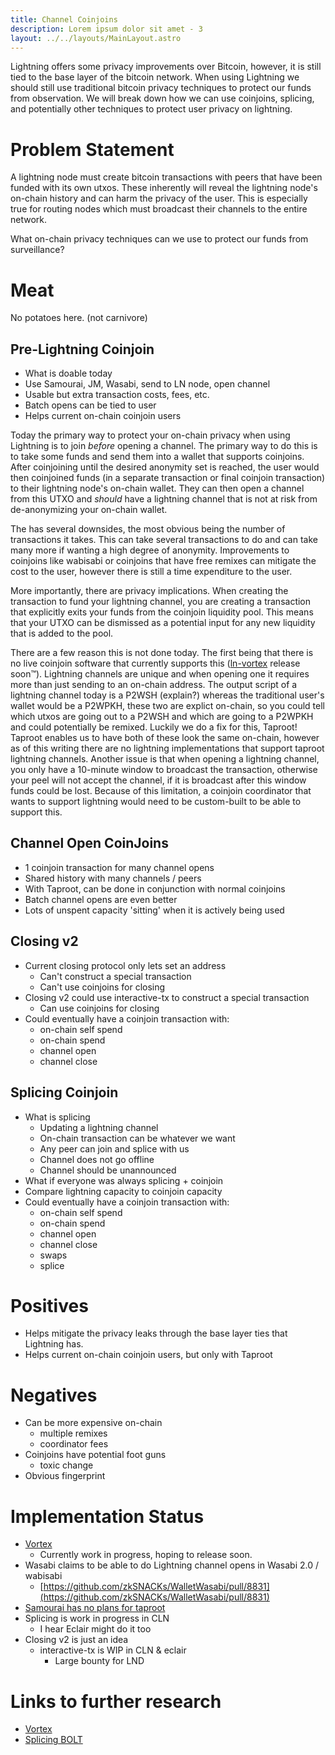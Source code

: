 ```yaml
---
title: Channel Coinjoins
description: Lorem ipsum dolor sit amet - 3
layout: ../../layouts/MainLayout.astro
---
```


Lightning offers some privacy improvements over Bitcoin, however, it is still tied to the base layer of the bitcoin
network.
When using Lightning we should still use traditional bitcoin privacy techniques to protect our funds from observation.
We will break down how we can use coinjoins, splicing, and potentially other techniques to protect user privacy on
lightning.

# Problem Statement

A lightning node must create bitcoin transactions with peers that have been funded with its own utxos.
These inherently will reveal the lightning node's on-chain history and can harm the privacy of the user.
This is especially true for routing nodes which must broadcast their channels to the entire network.

What on-chain privacy techniques can we use to protect our funds from surveillance?

# Meat

No potatoes here. (not carnivore)

## Pre-Lightning Coinjoin

- What is doable today
- Use Samourai, JM, Wasabi, send to LN node, open channel
- Usable but extra transaction costs, fees, etc.
- Batch opens can be tied to user
- Helps current on-chain coinjoin users

Today the primary way to protect your on-chain privacy when using Lightning is to join _before_
opening a channel. The primary way to do this is to take some funds and send them into a wallet that supports coinjoins.
After coinjoining until the desired anonymity set is reached, the user would then coinjoined funds (in a separate transaction
or final coinjoin transaction) to their lightning node's on-chain wallet. They can then open a channel from this UTXO
and _should_ have a lightning channel that is not at risk from de-anonymizing your on-chain wallet.

The has several downsides, the most obvious being the number of transactions it takes.
This can take several transactions to do and can take many more if wanting a high degree of anonymity.
Improvements to coinjoins like wabisabi or coinjoins that have free remixes can mitigate the cost to the user,
however there is still a time expenditure to the user.

More importantly, there are privacy implications. When creating the transaction to fund your lightning channel,
you are creating a transaction that explicitly exits your funds from the coinjoin liquidity pool.
This means that your UTXO can be dismissed as a potential input for any new liquidity that is added to the pool.

There are a few reason this is not done today. The first being that there is no live coinjoin software that currently
supports this ([ln-vortex](https://github.com/ln-vortex/ln-vortex) release soon™). Lightning channels are unique and when
opening one it requires more than just sending to an on-chain address. The output script of a lightning channel today is
a P2WSH (explain?) whereas the traditional user's wallet would be a P2WPKH, these two are explict on-chain, so you could
tell which utxos are going out to a P2WSH and which are going to a P2WPKH and could potentially be remixed.
Luckily we do a fix for this, Taproot! Taproot enables us to have both of these look the same on-chain, however as of
this writing there are no lightning implementations that support taproot lightning channels.
Another issue is that when opening a lightning channel, you only have a 10-minute window to broadcast the transaction,
otherwise your peel will not accept the channel, if it is broadcast after this window funds could be lost.
Because of this limitation, a coinjoin coordinator that wants to support lightning would need to be custom-built to be
able to support this.

## Channel Open CoinJoins

- 1 coinjoin transaction for many channel opens
- Shared history with many channels / peers
- With Taproot, can be done in conjunction with normal coinjoins
- Batch channel opens are even better
- Lots of unspent capacity 'sitting' when it is actively being used

## Closing v2

- Current closing protocol only lets set an address
  - Can't construct a special transaction
  - Can't use coinjoins for closing
- Closing v2 could use interactive-tx to construct a special transaction
  - Can use coinjoins for closing
- Could eventually have a coinjoin transaction with:
  - on-chain self spend
  - on-chain spend
  - channel open
  - channel close

## Splicing Coinjoin

- What is splicing
  - Updating a lightning channel
  - On-chain transaction can be whatever we want
  - Any peer can join and splice with us
  - Channel does not go offline
  - Channel should be unannounced
- What if everyone was always splicing + coinjoin
- Compare lightning capacity to coinjoin capacity
- Could eventually have a coinjoin transaction with:
  - on-chain self spend
  - on-chain spend
  - channel open
  - channel close
  - swaps
  - splice

# Positives

- Helps mitigate the privacy leaks through the base layer ties that Lightning has.
- Helps current on-chain coinjoin users, but only with Taproot

# Negatives

- Can be more expensive on-chain
  - multiple remixes
  - coordinator fees
- Coinjoins have potential foot guns
  - toxic change
- Obvious fingerprint

# Implementation Status

- [Vortex](https://github.com/ln-vortex/ln-vortex)
  - Currently work in progress, hoping to release soon.
- Wasabi claims to be able to do Lightning channel opens in Wasabi 2.0 / wabisabi
  - [https://github.com/zkSNACKs/WalletWasabi/pull/8831](https://github.com/zkSNACKs/WalletWasabi/pull/8831)
- [Samourai has no plans for taproot](https://twitter.com/SamouraiWallet/status/1415788631491497985)
- Splicing is work in progress in CLN
  - I hear Eclair might do it too
- Closing v2 is just an idea
  - interactive-tx is WIP in CLN & eclair
    - Large bounty for LND

# Links to further research

- [Vortex](https://github.com/ln-vortex/ln-vortex)
- [Splicing BOLT](https://github.com/lightning/bolts/pull/863)
